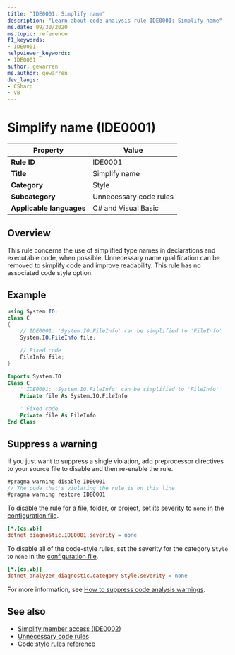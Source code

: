 ```yaml
---
title: "IDE0001: Simplify name"
description: "Learn about code analysis rule IDE0001: Simplify name"
ms.date: 09/30/2020
ms.topic: reference
f1_keywords:
- IDE0001
helpviewer_keywords:
- IDE0001
author: gewarren
ms.author: gewarren
dev_langs:
- CSharp
- VB
---
```

# Simplify name (IDE0001)

|Property|Value|
|-|-|
| **Rule ID** | IDE0001 |
| **Title** | Simplify name |
| **Category** | Style |
| **Subcategory** | Unnecessary code rules |
| **Applicable languages** | C# and Visual Basic |

## Overview

This rule concerns the use of simplified type names in declarations and executable code, when possible. Unnecessary name qualification can be removed to simplify code and improve readability. This rule has no associated code style option.

## Example

```csharp
using System.IO;
class C
{
    // IDE0001: 'System.IO.FileInfo' can be simplified to 'FileInfo'
    System.IO.FileInfo file;

    // Fixed code
    FileInfo file;
}
```

```vb
Imports System.IO
Class C
    ' IDE0001: 'System.IO.FileInfo' can be simplified to 'FileInfo'
    Private file As System.IO.FileInfo

    ' Fixed code
    Private file As FileInfo
End Class
```

## Suppress a warning

If you just want to suppress a single violation, add preprocessor directives to your source file to disable and then re-enable the rule.

```csharp
#pragma warning disable IDE0001
// The code that's violating the rule is on this line.
#pragma warning restore IDE0001
```

To disable the rule for a file, folder, or project, set its severity to `none` in the [configuration file](../configuration-files.md).

```ini
[*.{cs,vb}]
dotnet_diagnostic.IDE0001.severity = none
```

To disable all of the code-style rules, set the severity for the category `Style` to `none` in the [configuration file](../configuration-files.md).

```ini
[*.{cs,vb}]
dotnet_analyzer_diagnostic.category-Style.severity = none
```

For more information, see [How to suppress code analysis warnings](../suppress-warnings.md).

## See also

- [Simplify member access (IDE0002)](ide0002.md)
- [Unnecessary code rules](unnecessary-code-rules.md)
- [Code style rules reference](index.md)
